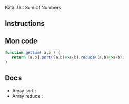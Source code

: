 Kata JS : Sum of Numbers 

## Instructions

## Mon code
```js
function getSum( a,b ) {
   return [a,b].sort((a,b)=>a-b).reduce((a,b)=>a+b);
}
```

## Docs
- Array sort :
- Array reduce :
